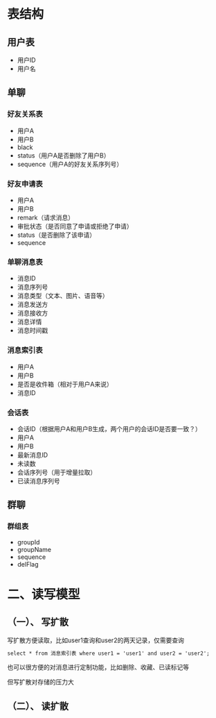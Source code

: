 # 表结构

## 用户表

- 用户ID
- 用户名

## 单聊

### 好友关系表

- 用户A
- 用户B
- black
- status（用户A是否删除了用户B）
- sequence（用户A的好友关系序列号）

### 好友申请表

- 用户A
- 用户B
- remark（请求消息）
- 审批状态（是否同意了申请或拒绝了申请）
- status（是否删除了该申请）
- sequence

### 单聊消息表

- 消息ID
- 消息序列号
- 消息类型（文本、图片、语音等）
- 消息发送方
- 消息接收方
- 消息详情
- 消息时间戳

### 消息索引表

- 用户A
- 用户B
- 是否是收件箱（相对于用户A来说）
- 消息ID

### 会话表

- 会话ID（根据用户A和用户B生成，两个用户的会话ID是否要一致？）
- 用户A
- 用户B
- 最新消息ID
- 未读数
- 会话序列号（用于增量拉取）
- 已读消息序列号

## 群聊

### 群组表

- groupId
- groupName
- sequence
- delFlag


# 二、读写模型

## （一）、 写扩散

写扩散方便读取，比如user1查询和user2的两天记录，仅需要查询

```dtd
select * from 消息索引表 where user1 = 'user1' and user2 = 'user2';
```

也可以很方便的对消息进行定制功能，比如删除、收藏、已读标记等

但写扩散对存储的压力大

## （二）、 读扩散


